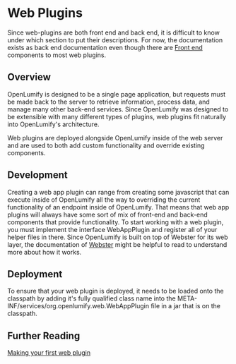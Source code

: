 # Web Plugins

<div class="alert alert-warning">
    Since web-plugins are both front end and back end, it is difficult to know under which section to put their descriptions.  For now, the documentation exists as back end documentation even though there are <a href='../front-end/index.html'>Front end</a> components to most web plugins.
</div>

## Overview

OpenLumify is designed to be a single page application, but requests must be made back to the server to retrieve information, process data, and manage many other back-end services.  Since OpenLumify was designed to be extensible with many different types of plugins, web plugins fit naturally into OpenLumify's architecture.

Web plugins are deployed alongside OpenLumify inside of the web server and are used to both add custom functionality and override existing components.

## Development

Creating a web app plugin can range from creating some javascript that can execute inside of OpenLumify all the way to overriding the current functionality of an endpoint inside of OpenLumify.  That means that web app plugins will always have some sort of mix of front-end and back-end components that provide functionality.  To start working with a web plugin, you must implement the interface WebAppPlugin and register all of your helper files in there.  Since OpenLumify is built on top of Webster for its web layer, the documentation of [Webster](https://github.com/openlumify/webster) might be helpful to read to understand more about how it works.

## Deployment

To ensure that your web plugin is deployed, it needs to be loaded onto the classpath by adding it's fully qualified class name into the META-INF/services/org.openlumify.web.WebAppPlugin file in a jar that is on the classpath.

## Further Reading

[Making your first web plugin](../../tutorials/webplugin.md)
